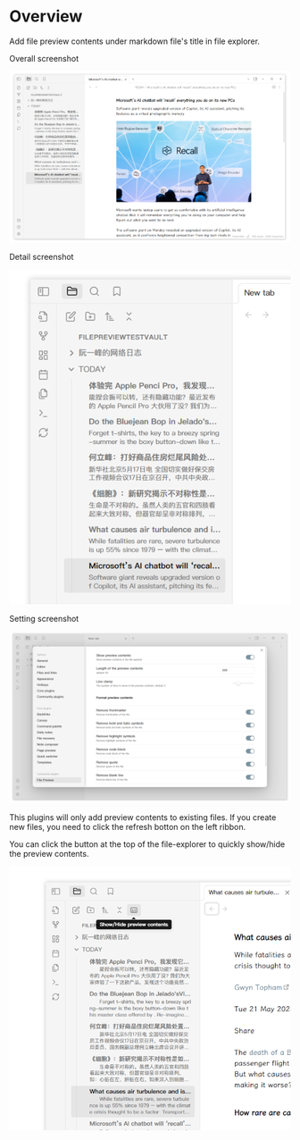 # Overview

Add file preview contents under markdown file's title in file explorer.

Overall screenshot

![OverallScreenshot](./images/FilePreviewOverall.png)

Detail screenshot

![DetailScreenshot](./images/FilePreviewDetail.png)

Setting screenshot

![SettingScreenshot](./images/FilePreviewSetting.png)

This plugins will only add preview contents to existing files. If you create new files, you need to click the refresh botton on the left ribbon.

You can click the button at the top of the file-explorer to quickly show/hide the preview contents.

![Btn](./images/ShowHidePreviewBtn.png)
